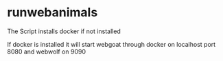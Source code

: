 # runwebanimals
The Script installs docker if not installed

If docker is installed it will start webgoat through docker on localhost port 8080 and webwolf on 9090
